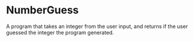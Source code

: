 # NumberGuess

A program that takes an integer from the user input, and returns if the user guessed the integer the program generated.